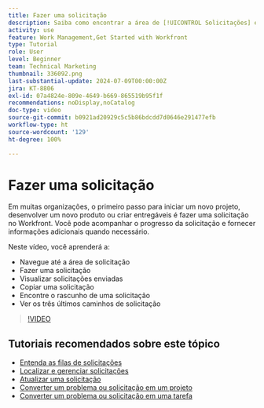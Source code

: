 ```yaml
---
title: Fazer uma solicitação
description: Saiba como encontrar a área de [!UICONTROL Solicitações] e faça uma solicitação. Em seguida, saiba como visualizar solicitações enviadas e rascunhos.
activity: use
feature: Work Management,Get Started with Workfront
type: Tutorial
role: User
level: Beginner
team: Technical Marketing
thumbnail: 336092.png
last-substantial-update: 2024-07-09T00:00:00Z
jira: KT-8806
exl-id: 07a4824e-809e-4649-b669-865519b95f1f
recommendations: noDisplay,noCatalog
doc-type: video
source-git-commit: b0921ad20929c5c5b86bdcdd7d0646e291477efb
workflow-type: ht
source-wordcount: '129'
ht-degree: 100%

---
```


# Fazer uma solicitação

Em muitas organizações, o primeiro passo para iniciar um novo projeto, desenvolver um novo produto ou criar entregáveis é fazer uma solicitação no Workfront. Você pode acompanhar o progresso da solicitação e fornecer informações adicionais quando necessário.

Neste vídeo, você aprenderá a:

* Navegue até a área de solicitação
* Fazer uma solicitação
* Visualizar solicitações enviadas
* Copiar uma solicitação
* Encontre o rascunho de uma solicitação
* Ver os três últimos caminhos de solicitação

>[!VIDEO](https://video.tv.adobe.com/v/336092/?quality=12&learn=on)

## Tutoriais recomendados sobre este tópico

* [Entenda as filas de solicitações](/help/manage-work/request-queues/understand-request-queues.md)
* [Localizar e gerenciar solicitações](/help/manage-work/issues-requests/find-requests.md)
* [Atualizar uma solicitação](/help/manage-work/issues-requests/update-a-request.md)
* [Converter um problema ou solicitação em um projeto](/help/manage-work/issues-requests/create-a-project-from-a-request.md)
* [Converter um problema ou solicitação em uma tarefa](/help/manage-work/issues-requests/convert-issues-to-other-work-items.md)
